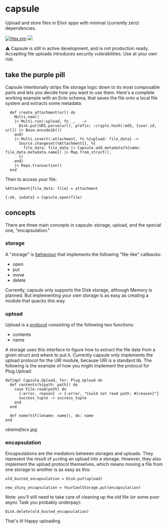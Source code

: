 # capsule

Upload and store files in Elixir apps with minimal (currently zero) dependencies.

[![Hex.pm](https://img.shields.io/hexpm/v/capsule.svg)]()
![](https://github.com/tfwright/capsule/workflows/CI/badge.svg)

:warning: Capsule is still in active development, and is not production ready. Accepting file uploads introduces security vulerabilities. Use at your own risk.

## take the purple pill

Capsule intentionally strips file storage logic down to its most composable parts and lets you decide how you want to use them. Here's a complete working example with an Ecto schema, that saves the file onto a local file system and extracts some metadata:

```
  def create_attachment(url) do
    Multi.new()
    |> Multi.run(:upload, fn _, _ ->
      Disk.put(URI.parse(url), prefix: :crypto.hash(:md5, [user.id, url]) |> Base.encode16())
    end)
    |> Multi.insert(:attachment, fn %{upload: file_data} ->
      Source.changeset(%Attachment{}, %{
        file_data: file_data |> Capsule.add_metadata(%{name: file_data.metadata.name}) |> Map.from_struct(),
      })
    end)
    |> Repo.transaction()
  end
```

Then to access your file:

```
%Attachment{file_data: file} = attachment

{:ok, iodata} = Capsule.open(file)
```

## concepts

There are three main concepts in capsule: storage, upload, and the special one, "encapsulation."

### storage

A "storage" is [behaviour](https://elixirschool.com/en/lessons/advanced/behaviours/) that implements the following "file-like" callbacks:

* open
* put
* move
* delete

Currently, capsule only supports the Disk storage, although Memory is planned. But implementing your own storage is as easy as creating a module that quacks this way.

### upload

Upload is a [protocol](https://elixir-lang.org/getting-started/protocols.html) consisting of the following two functions:

* contents
* name

A storage uses this interface to figure how to extract the file data from a given struct and where to put it. Currently capsule only implements the upload protocol for the URI module, because URI is a standard lib. The following is the example of how you might implement the protocol for Plug.Upload:

```
defimpl Capsule.Upload, for: Plug.Upload do
  def contents(%{path: path}) do
    case File.read(path) do
      {:error, reason} -> {:error, "Could not read path: #{reason}"}
      success_tuple -> success_tuple
    end
  end

  def name(%{filename: name}), do: name
end
```

*obamaface.jpg*

### encapsulation

Encapsulations are the mediators between storages and uploads. They represent the result of `put`ting an upload into a storage. However, they also implement the upload protocol themselves, which means moving a file from one storage to another is as easy as this:

```
old_busted_encapsulation = Disk.put(upload)

new_shiny_encapsulation = YourCoolStorage.put(encapsulation)
```

Note: you'll still need to take care of cleaning up the old file (or some poor async Task you probably underpay):

```
Disk.delete(old_busted_encapsulation)
```

That's it! Happy uploading.
